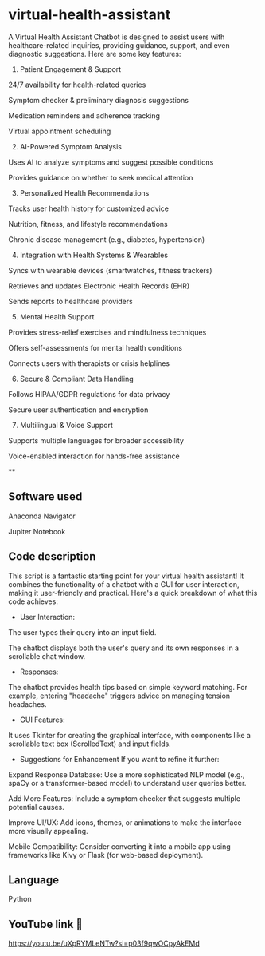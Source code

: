 # virtual-health-assistant

A Virtual Health Assistant Chatbot is designed to assist users with healthcare-related inquiries, providing guidance, support, and even diagnostic suggestions. Here are some key features:

1. Patient Engagement & Support

24/7 availability for health-related queries

Symptom checker & preliminary diagnosis suggestions

Medication reminders and adherence tracking

Virtual appointment scheduling


2. AI-Powered Symptom Analysis

Uses AI to analyze symptoms and suggest possible conditions

Provides guidance on whether to seek medical attention


3. Personalized Health Recommendations

Tracks user health history for customized advice

Nutrition, fitness, and lifestyle recommendations

Chronic disease management (e.g., diabetes, hypertension)


4. Integration with Health Systems & Wearables

Syncs with wearable devices (smartwatches, fitness trackers)

Retrieves and updates Electronic Health Records (EHR)

Sends reports to healthcare providers


5. Mental Health Support

Provides stress-relief exercises and mindfulness techniques

Offers self-assessments for mental health conditions

Connects users with therapists or crisis helplines


6. Secure & Compliant Data Handling

Follows HIPAA/GDPR regulations for data privacy

Secure user authentication and encryption


7. Multilingual & Voice Support

Supports multiple languages for broader accessibility

Voice-enabled interaction for hands-free assistance


**

## Software used

Anaconda Navigator 

Jupiter Notebook 

## Code description

This script is a fantastic starting point for your virtual health assistant! It combines the functionality of a chatbot with a GUI for user interaction, making it user-friendly and practical. Here's a quick breakdown of what this code achieves:

* User Interaction:

The user types their query into an input field.

The chatbot displays both the user's query and its own responses in a scrollable chat window.

* Responses:

The chatbot provides health tips based on simple keyword matching. For example, entering "headache" triggers advice on managing tension headaches.

* GUI Features:

It uses Tkinter for creating the graphical interface, with components like a scrollable text box (ScrolledText) and input fields.

* Suggestions for Enhancement
If you want to refine it further:

Expand Response Database: Use a more sophisticated NLP model (e.g., spaCy or a transformer-based model) to understand user queries better.

Add More Features: Include a symptom checker that suggests multiple potential causes.

Improve UI/UX: Add icons, themes, or animations to make the interface more visually appealing.

Mobile Compatibility: Consider converting it into a mobile app using frameworks like Kivy or Flask (for web-based deployment).

## Language 

Python
   
## YouTube link 🔗
https://youtu.be/uXpRYMLeNTw?si=p03f9qwOCpyAkEMd

